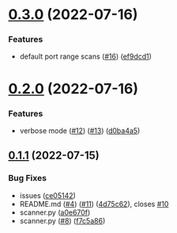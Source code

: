 # [0.3.0](https://github.com/thecyberworld/port-scanner/compare/v0.2.0...v0.3.0) (2022-07-16)


### Features

* default port range scans ([#16](https://github.com/thecyberworld/port-scanner/issues/16)) ([ef9dcd1](https://github.com/thecyberworld/port-scanner/commit/ef9dcd1f7ceb4ff43e92d7f171eed57060369814))



# [0.2.0](https://github.com/thecyberworld/port-scanner/compare/v0.1.1...v0.2.0) (2022-07-16)


### Features

* verbose mode ([#12](https://github.com/thecyberworld/port-scanner/issues/12)) ([#13](https://github.com/thecyberworld/port-scanner/issues/13)) ([d0ba4a5](https://github.com/thecyberworld/port-scanner/commit/d0ba4a57850d37e5e2978445a09150fd2550643d))



## [0.1.1](https://github.com/thecyberworld/port-scanner/compare/a0e670f5b4ecc229bfa08546e340d2177e8152f1...v0.1.1) (2022-07-15)


### Bug Fixes

* issues ([ce05142](https://github.com/thecyberworld/port-scanner/commit/ce051421fc47490862e51f52d1718924c404ad66))
* README.md ([#4](https://github.com/thecyberworld/port-scanner/issues/4)) ([#11](https://github.com/thecyberworld/port-scanner/issues/11)) ([4d75c62](https://github.com/thecyberworld/port-scanner/commit/4d75c62ce876c1e28f036e1c369edb4c1169c8b1)), closes [#10](https://github.com/thecyberworld/port-scanner/issues/10)
* scanner.py ([a0e670f](https://github.com/thecyberworld/port-scanner/commit/a0e670f5b4ecc229bfa08546e340d2177e8152f1))
* scanner.py ([#8](https://github.com/thecyberworld/port-scanner/issues/8)) ([f7c5a86](https://github.com/thecyberworld/port-scanner/commit/f7c5a86da71a8210e3e96add2d5d24921729f8c8))



